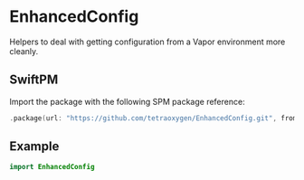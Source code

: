 # EnhancedConfig

Helpers to deal with getting configuration from a Vapor environment more cleanly.

## SwiftPM

Import the package with the following SPM package reference:

```swift
.package(url: "https://github.com/tetraoxygen/EnhancedConfig.git", from: "1.0.0"),
```

## Example

```swift
import EnhancedConfig 
```

